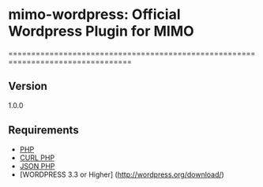 # mimo-wordpress: Official Wordpress Plugin for MIMO
=================================================================================

## Version 

1.0.0

## Requirements
- [PHP](http://www.php.net/)
- [CURL PHP](http://php.net/manual/en/book.curl.php)
- [JSON PHP](http://php.net/manual/en/book.json.php)
- [WORDPRESS 3.3 or Higher] (http://wordpress.org/download/)